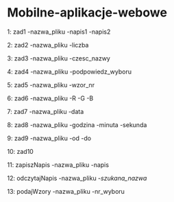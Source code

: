 # Mobilne-aplikacje-webowe

1: zad1
  -nazwa_pliku
  -napis1
  -napis2
  
2: zad2
  -nazwa_pliku
  -liczba
  
3: zad3
  -nazwa_pliku
  -czesc_nazwy
  
4: zad4
  -nazwa_pliku
  -podpowiedz_wyboru
  
5: zad5
  -nazwa_pliku
  -wzor_nr
  
6: zad6
  -nazwa_pliku
  -R
  -G
  -B
  
7: zad7
  -nazwa_pliku
  -data
  
8: zad8
  -nazwa_pliku
  -godzina
  -minuta
  -sekunda
  
9: zad9
  -nazwa_pliku
  -od
  -do
  
10: zad10


11: zapiszNapis
  -nazwa_pliku
  -napis
  
12: odczytajNapis
  -nazwa_pliku
  -*szukana_nazwa*
  
13: podajWzory
  -nazwa_pliku
  -nr_wyboru
  
